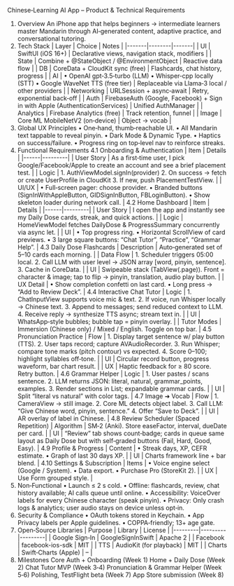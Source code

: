 


Chinese‑Learning AI App – Product & Technical Requirements
1. Overview
An iPhone app that helps beginners → intermediate learners master Mandarin through AI‑generated content, adaptive practice, and conversational tutoring.
2. Tech Stack
| Layer | Choice | Notes | |-------|--------|-------| | UI | SwiftUI (iOS 16+) | Declarative views, navigation stack, modifiers | | State | Combine + @StateObject / @EnvironmentObject | Reactive data flow | | DB | CoreData + CloudKit sync (free) | Flashcards, chat history, progress | | AI | • OpenAI gpt‑3.5‑turbo (LLM) • Whisper‑cpp locally (STT) • Google WaveNet TTS (free tier) | Replaceable via Llama‑3 local / other providers | | Networking | URLSession + async‑await | Retry, exponential back‑off | | Auth | FirebaseAuth (Google, Facebook) + Sign in with Apple (AuthenticationServices) | Unified AuthManager | | Analytics | Firebase Analytics (free) | Track retention, funnel | | Image | Core ML MobileNetV2 (on‑device) | Object → vocab |
3. Global UX Principles
• One‑hand, thumb‑reachable UI.
• All Mandarin text tappable to reveal pinyin.
• Dark Mode & Dynamic Type.
• Haptics on success/failure.
• Progress ring on top‑level nav to reinforce streaks.
4. Functional Requirements
4.1 Onboarding & Authentication
| Item | Details | |------|---------| | User Story | As a first‑time user, I pick Google/Facebook/Apple to create an account and see a brief placement test. | | Logic | 1. AuthViewModel.signIn(provider) 2. On success → fetch or create UserProfile in CloudKit 3. If new, push PlacementTestView. | | UI/UX | • Full‑screen pager: choose provider. • Branded buttons (SignInWithAppleButton, GIDSignInButton, FBLoginButton). • Show skeleton loader during network call. |
4.2 Home Dashboard
| Item | Details | |------|---------| | User Story | I open the app and instantly see my Daily Dose cards, streak, and quick actions. | | Logic | HomeViewModel fetches DailyDose & ProgressSummary concurrently via async let. | | UI | • Top progress ring. • Horizontal ScrollView of card previews. • 3 large square buttons: “Chat Tutor”, “Practice”, “Grammar Help”. |
4.3 Daily Dose Flashcards
| Description | Auto‑generated set of 5–10 cards each morning. | | Data Flow | 1. Scheduler triggers 05:00 local. 2. Call LLM with user level → JSON array [word, pinyin, sentence]. 3. Cache in CoreData. | | UI | Swipeable stack (TabView(.page)). Front = character & image; tap to flip → pinyin, translation, audio play button. | | UX Detail | • Show completion confetti on last card. • Long press → “Add to Review Deck”. |
4.4 Interactive Chat Tutor
| Logic | 1. ChatInputView supports voice mic & text. 2. If voice, run Whisper locally → Chinese text. 3. Append to messages; send reduced context to LLM. 4. Receive reply → synthesize TTS async; stream text in. | | UI | WhatsApp‑style bubbles; bubble tap = pinyin overlay. | | Tutor Modes | Immersion (Chinese only) / Mixed / English. Toggle on top bar. |
4.5 Pronunciation Practice
| Flow | 1. Display target sentence w/ play button (TTS). 2. User taps record; capture AVAudioRecorder. 3. Run Whisper; compare tone marks (pitch contour) vs expected. 4. Score 0–100; highlight syllables off‑tone. | | UI | Circular record button, progress waveform, bar chart result. | | UX | Haptic feedback for ≥ 80 score. Retry button. |
4.6 Grammar Helper
| Logic | 1. User pastes / scans sentence. 2. LLM returns JSON: literal, natural, grammar_points, examples. 3. Render sections in List; expandable grammar cards. | | UI | Split “literal vs natural” with color tags. |
4.7 Image ➜ Vocab
| Flow | 1. CameraView → still image. 2. Core ML detects object label. 3. Call LLM: “Give Chinese word, pinyin, sentence.” 4. Offer “Save to Deck”. | | UI | AR overlay of label in Chinese. |
4.8 Review Scheduler (Spaced Repetition)
| Algorithm | SM‑2 (Anki). Store easeFactor, interval, dueDate per card. | | UI | “Review” tab shows count‑badge; cards in queue same layout as Daily Dose but with self‑graded buttons (Fail, Hard, Good, Easy). |
4.9 Profile & Progress
| Content | • Streak days, XP, CEFR estimate. • Graph of last 30 days XP. | | UI | Charts framework line + bar blend. |
4.10 Settings & Subscription
| Items | • Voice engine select (Google / System). • Data export. • Purchase Pro (StoreKit 2). | | UX | Use Form grouped style. |
5. Non‑Functional
• Launch ≤ 2 s cold.
• Offline: flashcards, review, chat history available; AI calls queue until online.
• Accessibility: VoiceOver labels for every Chinese character (speak pinyin).
• Privacy: Only crash logs & analytics; user audio stays on device unless opt‑in.
6. Security & Compliance
• OAuth tokens stored in Keychain.
• App Privacy labels per Apple guidelines.
• COPPA‑friendly; 13+ age gate.
7. Open‑Source Libraries
| Purpose | Library | License | |---------|---------|---------| | Google Sign‑In | GoogleSignInSwift | Apache 2 | | Facebook | facebook-ios-sdk | MIT | | TTS | AudioKit (for playback) | MIT | | Charts | Swift‑Charts (Apple) | – |
8. Milestones
Core Auth + Onboarding (Week 1)
Home + Daily Dose (Week 2)
Chat Tutor MVP (Week 3‑4)
Pronunciation & Grammar Helper (Week 5‑6)
Polishing, TestFlight beta (Week 7)
App Store submission (Week 8)


